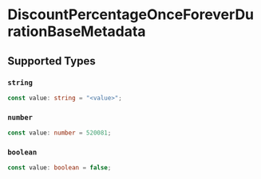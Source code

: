 # DiscountPercentageOnceForeverDurationBaseMetadata


## Supported Types

### `string`

```typescript
const value: string = "<value>";
```

### `number`

```typescript
const value: number = 520081;
```

### `boolean`

```typescript
const value: boolean = false;
```

